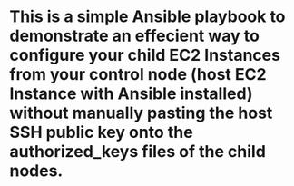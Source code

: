 # This is a simple Ansible playbook to demonstrate an effecient way to configure your child EC2 Instances from your control node (host EC2 Instance with Ansible installed) without manually pasting the host SSH public key onto the authorized_keys files of the child nodes.
